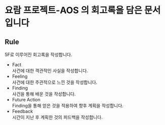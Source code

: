 # 요람 프로젝트-AOS 의 회고록을 담은 문서입니다

## Rule

5F로 이루어진 회고록을 작성합니다.

- Fact  
사건에 대한 객관적인 사실을 작성합니다.
- Feeling  
사건에 대한 주관적으로 느낀 것을 작성합니다.
- Finding  
사건을 통해 배운 것을 작성합니다.
- Future Action  
Finding을 통해 얻은 것을 적용하여 향후 계획을 작성합니다.
- Feedback  
시간이 지난 후 계획한 것의 피드백을 작성합니다.

